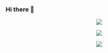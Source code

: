 ### Hi there 👋

<!--
[![GitHub Streak](https://streak-stats.demolab.com?user=maximiliananzinger&theme=vision-friendly-dark)](https://git.io/streak-stats)
-->
<p align="center">
  <img src="https://streak-stats.demolab.com?user=maximiliananzinger&theme=vision-friendly-dark" />
</p>

<!--
![Top Langs](https://github-readme-stats.vercel.app/api/top-langs/?username=maximiliananzinger&layout=compact&theme=vision-friendly-dark)
-->
<p align="center">
  <img src="https://github-readme-stats.vercel.app/api/top-langs/?username=maximiliananzinger&layout=compact&theme=vision-friendly-dark" />
</p>

<!--
[![trophy](https://github-profile-trophy.vercel.app/?username=maximiliananzinger&theme=juicyfresh&no-bg=true)](https://github.com/ryo-ma/github-profile-trophy)
-->
<p align="center">
  <img src="https://github-profile-trophy.vercel.app/?username=maximiliananzinger&theme=juicyfresh&no-bg=true" />
</p>

<!--
**MaximilianAnzinger/MaximilianAnzinger** is a ✨ _special_ ✨ repository because its `README.md` (this file) appears on your GitHub profile.

Here are some ideas to get you started:

- 🔭 I’m currently working on ...
- 🌱 I’m currently learning ...
- 👯 I’m looking to collaborate on ...
- 🤔 I’m looking for help with ...
- 💬 Ask me about ...
- 📫 How to reach me: ...
- 😄 Pronouns: ...
- ⚡ Fun fact: ...
-->
